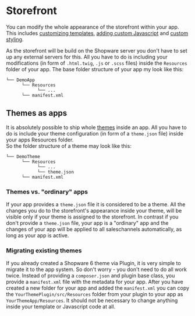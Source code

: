 # Storefront

You can modify the whole appearance of the storefront within your app. This includes [customizing templates](../plugins/storefront/customize-templates.md), [adding custom Javascript](../plugins/storefront/add-custom-javascript.md) and [custom styling](../plugins/storefront/add-custom-styling.md).

As the storefront will be build on the Shopware server you don't have to set up any external servers for this. All you have to do is including your modifications \(in form of `.html.twig`, `.js` or `.scss` files\) inside the `Resources` folder of your app. The base folder structure of your app my look like this:

```text
└── DemoApp
      └── Resources
            └── ...
      └── manifest.xml
```

## Themes as apps

It is absolutely possible to ship whole [themes](../themes/) inside an app. All you have to do is include your theme configuration \(in form of a `theme.json` file\) inside your apps Resources folder.  
So the folder structure of a theme may look like this:

```text
└── DemoTheme
      └── Resources
            └── ...
            └── theme.json
      └── manifest.xml
```

### Themes vs. "ordinary" apps

If your app provides a `theme.json` file it is considered to be a theme. All the changes you do to the storefront's appearance inside your theme, will be visible only if your theme is assigned to the storefront. In contrast if you don't provide a `theme.json` file, your app is a "ordinary" app and the changes of your app will be applied to all saleschannels automatically, as long as your app is active.

### Migrating existing themes

If you already created a Shopware 6 theme via Plugin, it is very simple to migrate it to the app system. So don't worry - you don't need to do all work twice. Instead of providing a `composer.json` and plugin base class, you provide a `manifest.xml` file with the metadata for your app. After you have created a new folder for your app and added the `manifest.xml` you can copy the `YourThemePlugin/src/Resources` folder from your plugin to your app as `YourThemeApp/Resources`. It should not be necessary to change anything inside your template or Javascript code at all.

